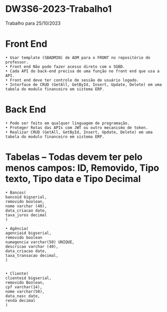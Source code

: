 # DW3S6-2023-Trabalho1
Trabalho para 25/10/2023

# Front End
    • Usar template (SBADMIN) de ADM para o FRONT no repositório do professor.
    • Front end Não pode fazer acesso direto com o SGBD.
    • Cada API do back-end precisa de uma função no front end que usa a API.
    • Front end deve ter controle de sessão de usuário logado.
    • Interface de CRUD (GetAll, GetById, Insert, Update, Delete) em uma tabela do modulo financeiro em sistema ERP.

# Back End
    • Pode ser feito em qualquer linguagem de programação.
    • Proteger Rotas das APIs com JWT ou outro mecanismo de token.
    • Realizar CRUD (GetAll, GetById, Insert, Update, Delete) em uma tabela do modulo financeiro em sistema ERP.
      
# Tabelas – Todas devem ter pelo menos campos: ID, Removido, Tipo texto, Tipo data e Tipo Decimal
    • Bancos(
    bancoid bigserial,
    removido boolean,
    nome varchar (40),
    data_criacao date,
    taxa_juros decimal
    )
    
    • Agência(
    agenciaid bigserial,
    removido boolean
    numagencia varchar(50) UNIQUE,
    descricao varchar (40),
    data_criacao date,
    taxa_transacao decimal,
    )

    
    • Cliente(
    clienteid bigserial,
    removido Boolean,
    cpf varchar(14),
    nome varchar(50),
    data_nasc date,
    renda decimal
    )
      
